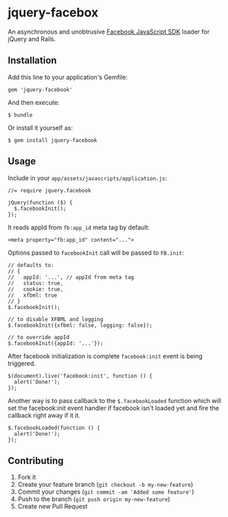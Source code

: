 # jquery-facebox

An asynchronous and unobtrusive [Facebook JavaScript SDK](https://developers.facebook.com/docs/reference/javascript/) loader for jQuery and Rails.

## Installation

Add this line to your application's Gemfile:

    gem 'jquery-facebook'

And then execute:

    $ bundle

Or install it yourself as:

    $ gem install jquery-facebook

## Usage

Include in your `app/assets/javascripts/application.js`:

    //= require jquery.facebook

    jQuery(function ($) {
      $.facebookInit();
    });

It reads appId from `fb:app_id` meta tag by default:

    <meta property="fb:app_id" content="...">

Options passed to `facebookInit` call will be passed to `FB.init`:

    // defaults to:
    // {
    //   appId: '...', // appId from meta tag
    //   status: true,
    //   cookie: true,
    //   xfbml: true
    // }
    $.facebookInit();

    // to disable XFBML and logging
    $.facebookInit({xfbml: false, logging: false});

    // to override appId
    $.facebookInit({appId: '...'});

After facebook initialization is complete `facebook:init` event is being
triggered.

    $(document).live('facebook:init', function () {
      alert('Done!');
    });

Another way is to pass callback to the `$.facebookLoaded` function which will set
the facebook:init event handler if facebook isn't loaded yet and fire the
callback right away if it it.

    $.facebookLoaded(function () {
      alert('Done!');
    });


## Contributing

1. Fork it
2. Create your feature branch (`git checkout -b my-new-feature`)
3. Commit your changes (`git commit -am 'Added some feature'`)
4. Push to the branch (`git push origin my-new-feature`)
5. Create new Pull Request
